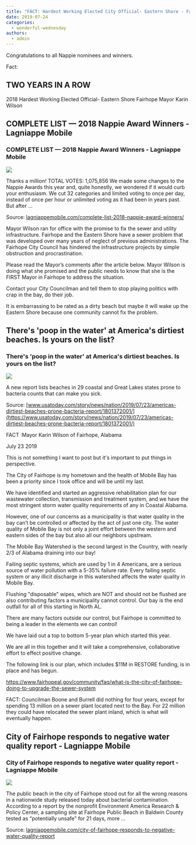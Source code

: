 ```yaml
---
title: "FACT: Hardest Working Elected City Official- Eastern Shore - Fairhope Mayor Karin Wilson"
date: 2019-07-24
categories: 
  - wonderful-wednesday
authors: 
  - admin
---
```


Congratulations to all Nappie nominees and winners.

Fact:

## TWO YEARS IN A ROW

2018 Hardest Working Elected Official- Eastern Shore Fairhope Mayor Karin Wilson

## COMPLETE LIST — 2018 Nappie Award Winners - Lagniappe Mobile

### COMPLETE LIST — 2018 Nappie Award Winners - Lagniappe Mobile

![](https://lagniappemobile.com/wp-content/uploads/2018/07/Cover_071818web.jpg)

Thanks a million! TOTAL VOTES: 1,075,856 We made some changes to the Nappie Awards this year and, quite honestly, we wondered if it would curb your enthusiasm. We cut 32 categories and limited voting to once per day, instead of once per hour or unlimited voting as it had been in years past.  But after …

Source: [lagniappemobile.com/complete-list-2018-nappie-award-winners/](https://lagniappemobile.com/complete-list-2018-nappie-award-winners/)

Mayor Wilson ran for office with the promise to fix the sewer and utility infrastructure. Fairhope and the Eastern Shore have a sewer problem that was developed over many years of neglect of previous administrations. The Fairhope City Council has hindered the infrastructure projects by simple obstruction and procrastination.

Please read the Mayor’s comments after the article below. Mayor Wilson is doing what she promised and the public needs to know that she is the FIRST Mayor in Fairhope to address the situation.

Contact your City Councilman and tell them to stop playing politics with crap in the bay, do their job.

It is embarrassing to be rated as a dirty beach but maybe it will wake up the Eastern Shore because one community cannot fix the problem.

## There's 'poop in the water' at America's dirtiest beaches. Is yours on the list?

### There's 'poop in the water' at America's dirtiest beaches. Is yours on the list?

![](https://www.gannett-cdn.com/presto/2019/07/23/USAT/2faecc7a-66ae-46f3-8513-0e633a437bb8-IMG_1069.jpg?crop=1955,1100,x931,y989&width=3200&height=1680&fit=bounds)

A new report lists beaches in 29 coastal and Great Lakes states prone to bacteria counts that can make you sick.

Source: [www.usatoday.com/story/news/nation/2019/07/23/americas-dirtiest-beaches-prone-bacteria-report/1801372001/](https://www.usatoday.com/story/news/nation/2019/07/23/americas-dirtiest-beaches-prone-bacteria-report/1801372001/)

FACT :Mayor Karin Wilson of Fairhope, Alabama

July 23 2019

This is not something I want to post but it's important to put things in perspective.

The City of Fairhope is my hometown and the health of Mobile Bay has been a priority since I took office and will be until my last.

We have identified and started an aggressive rehabilitation plan for our wastewater collection, transmission and treatment system, and we have the most stringent storm water quality requirements of any in Coastal Alabama.

However, one of our concerns as a municipality is that water quality in the bay can’t be controlled or affected by the act of just one city. The water quality of Mobile Bay is not only a joint effort between the western and eastern sides of the bay but also all our neighbors upstream.

The Mobile Bay Watershed is the second largest in the Country, with nearly 2/3 of Alabama draining into our bay!

Failing septic systems, which are used by 1 in 4 Americans, are a serious source of water pollution with a 5-35% failure rate. Every failing septic system or any illicit discharge in this watershed affects the water quality in Mobile Bay.

Flushing "disposable" wipes, which are NOT and should not be flushed are also contributing factors a municipality cannot control. Our bay is the end outfall for all of this starting in North AL.

There are many factors outside our control, but Fairhope is committed to being a leader in the elements we can control!

We have laid out a top to bottom 5-year plan which started this year.

We are all in this together and it will take a comprehensive, collaborative effort to effect positive change.

The following link is our plan, which includes $11M in RESTORE funding, is in place and has begun.

https://www.fairhopeal.gov/community/faq/what-is-the-city-of-fairhope-doing-to-upgrade-the-sewer-system

FACT: Councilman Boone and Burrell did nothing for four years, except for spending 13 million on a sewer plant located next to the Bay. For 22 million they could have relocated the sewer plant inland, which is what will eventually happen.

## City of Fairhope responds to negative water quality report - Lagniappe Mobile

### City of Fairhope responds to negative water quality report - Lagniappe Mobile

![](https://lagniappemobile.com/wp-content/uploads/2015/06/BB_Fairpoop.jpg)

The public beach in the city of Fairhope stood out for all the wrong reasons in a nationwide study released today about bacterial contamination. According to a report by the nonprofit Environment America Research & Policy Center, a sampling site at Fairhope Public Beach in Baldwin County tested as “potentially unsafe” for 21 days, more …

Source: [lagniappemobile.com/city-of-fairhope-responds-to-negative-water-quality-report](https://lagniappemobile.com/city-of-fairhope-responds-to-negative-water-quality-report)
